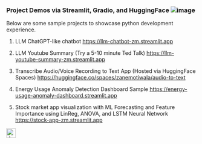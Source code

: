 ### Project Demos via Streamlit, Gradio, and HuggingFace ![image](https://github.com/hzmotiwala/Project-Demos/assets/7186464/cbace9cd-5b90-4283-b336-5f7c2d749090)

Below are some sample projects to showcase python development experience.

1) LLM ChatGPT-like chatbot
https://llm-chatbot-zm.streamlit.app

2) LLM Youtube Summary (Try a 5-10 minute Ted Talk)
https://llm-youtube-summary-zm.streamlit.app

3) Transcribe Audio/Voice Recording to Text App (Hosted via HuggingFace Spaces)
https://huggingface.co/spaces/zanemotiwala/audio-to-text

4) Energy Usage Anomaly Detection Dashboard Sample
https://energy-usage-anomaly-dashboard.streamlit.app

5) Stock market app visualization with ML Forecasting and Feature Importance using LinReg, ANOVA, and LSTM Neural Network
https://stock-app-zm.streamlit.app

<img src="https://github.com/hzmotiwala/Project-Demos/assets/7186464/cbace9cd-5b90-4283-b336-5f7c2d749090" alt="drawing" width="25"/>

